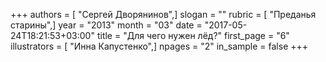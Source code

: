 +++
authors = [ "Сергей Дворянинов",]
slogan = ""
rubric = [ "Преданья старины",]
year = "2013"
month = "03"
date = "2017-05-24T18:21:53+03:00"
title = "Для чего нужен лёд?"
first_page = "6"
illustrators = [ "Инна Капустенко",]
npages = "2"
in_sample = false
+++
